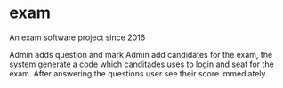 # exam
An exam software project since 2016

  Admin adds question and mark
  Admin add candidates for the exam, the system generate a code which canditades uses to login and seat for the exam.
  After answering the questions user see their score immediately.
